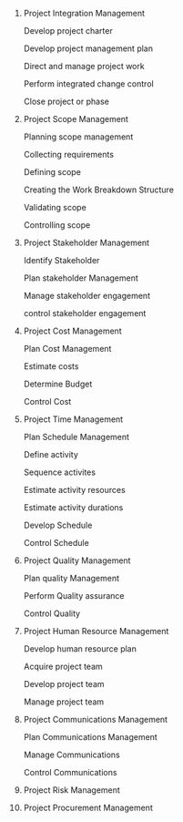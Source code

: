 1) Project Integration Management

	Develop project charter
	
	Develop project management plan
	
	Direct and manage project work
	
	Perform integrated change control
	
	Close project or phase
	


2) Project Scope Management

	Planning scope management
	
	Collecting requirements
	
	Defining scope
	
	Creating the Work Breakdown Structure
	
	Validating scope
	
	Controlling scope

3) Project Stakeholder Management

	Identify Stakeholder
	
	Plan stakeholder Management
	
	Manage stakeholder engagement
	
	control stakeholder engagement

4) Project Cost Management

	Plan Cost Management
	
	Estimate costs
	
	Determine Budget
	
	Control Cost

5) Project Time Management

	Plan Schedule Management
	
	Define activity
	
	Sequence activites
	
	Estimate activity resources 
	
	Estimate activity durations
	
	Develop Schedule
	
	Control Schedule

6) Project Quality Management

	Plan quality Management
	
	Perform Quality assurance
	
	Control Quality
	
7) Project Human Resource Management

	Develop human resource plan
	
	Acquire project team
	
	Develop project team
	
	Manage project team

8) Project Communications Management
	
	Plan Communications Management
	
	Manage Communications
	
	Control Communications
	
9) Project Risk Management

10) Project Procurement Management
	
	


